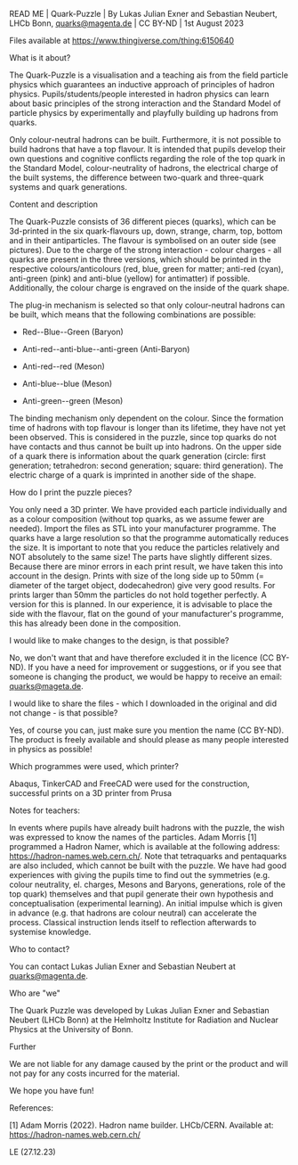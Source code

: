 READ ME | Quark-Puzzle | By Lukas Julian Exner and Sebastian Neubert, LHCb Bonn, quarks@magenta.de | CC BY-ND | 1st August 2023

Files available at https://www.thingiverse.com/thing:6150640

What is it about?
	
The Quark-Puzzle is a visualisation and a teaching ais from the field particle physics which guarantees an inductive approach of principles of hadron physics. Pupils/students/people interested in hadron physics can learn about basic principles of the strong interaction and the Standard Model of particle physics by experimentally and playfully building up hadrons from quarks.

Only colour-neutral hadrons can be built. Furthermore, it is not possible to build hadrons that have a top flavour. It is intended that pupils develop their own questions and cognitive conflicts regarding the role of the top quark in the Standard Model, colour-neutrality of hadrons, the electrical charge of the built systems, the difference between two-quark and three-quark systems and quark generations.

Content and description

  The Quark-Puzzle consists of 36 different pieces (quarks), which can be 3d-printed in the six quark-flavours up, down, strange, charm, top, bottom and in their antiparticles. The flavour is symbolised on an outer side (see pictures).
Due to the charge of the strong interaction - colour charges - all quarks are present in the three versions, which should be printed in the respective colours/anticolours (red, blue, green for matter; anti-red (cyan), anti-green (pink) and anti-blue (yellow) for antimatter) if possible. Additionally, the colour charge is engraved on the inside of the quark shape. 

The plug-in mechanism is selected so that only colour-neutral hadrons can be built, which means that the following combinations are possible:

		
  - Red--Blue--Green 			(Baryon)
		
  - Anti-red--anti-blue--anti-green 	(Anti-Baryon)
	
  - Anti-red--red 			(Meson)
	
  - Anti-blue--blue 			(Meson)
	
  - Anti-green--green 			(Meson)

The binding mechanism only dependent on the colour. Since the formation time of hadrons with top flavour is longer than its lifetime, they have not yet been observed. This is considered in the puzzle, since top quarks do not have contacts and thus cannot be built up into hadrons. On the upper side of a quark there is information about the quark generation (circle: first generation; tetrahedron: second generation; square: third generation). The electric charge of a quark is imprinted in another side of the shape.

How do I print the puzzle pieces?

You only need a 3D printer. We have provided each particle individually and as a colour composition (without top quarks, as we assume fewer are needed). Import the files as STL into your manufacturer programme. The quarks have a large resolution so that the programme automatically reduces the size.
It is important to note that you reduce the particles relatively and NOT absolutely to the same size! The parts have slightly different sizes.		
Because there are minor errors in each print result, we have taken this into account in the design. Prints with size of the long side up to 50mm (= diameter of the target object, dodecahedron) give very good results. For prints larger than 50mm the particles do not hold together perfectly. A version for this is planned.
In our experience, it is advisable to place the side with the flavour, flat on the gound of your manufacturer's programme, this has already been done in the composition.  

I would like to make changes to the design, is that possible?

No, we don't want that and have therefore excluded it in the licence (CC BY-ND). If you have a need for improvement or suggestions, or if you see that someone is changing the product, we would be happy to receive an email: quarks@mageta.de.

I would like to share the files - which I downloaded in the original and did not change - is that possible?

Yes, of course you can, just make sure you mention the name (CC BY-ND). The product is freely available and should please as many people interested in physics as possible!

Which programmes were used, which printer?

Abaqus, TinkerCAD and FreeCAD were used for the construction, successful prints on a 3D printer from Prusa 

Notes for teachers:

In events where pupils have already built hadrons with the puzzle, the wish was expressed to know the names of the particles. Adam Morris [1] programmed a Hadron Namer, which is available at the following address: https://hadron-names.web.cern.ch/. Note that tetraquarks and pentaquarks are also included, which cannot be built with the puzzle.
We have had good experiences with giving the pupils time to find out the symmetries (e.g. colour neutrality, el. charges, Mesons and Baryons, generations, role of the top quark) themselves and that pupil generate their own hypothesis and conceptualisation (experimental learning). An initial impulse which is given in advance (e.g. that hadrons are colour neutral) can accelerate the process. Classical instruction lends itself to reflection afterwards to systemise knowledge. 

Who to contact?

You can contact Lukas Julian Exner and Sebastian Neubert at quarks@magenta.de.

Who are "we"

The Quark Puzzle was developed by Lukas Julian Exner and Sebastian Neubert (LHCb Bonn) at the Helmholtz Institute for Radiation and Nuclear Physics at the University of Bonn.

Further

We are not liable for any damage caused by the print or the product and will not pay for any costs incurred for the material.

We hope you have fun!

References:
	
 [1] Adam Morris (2022). Hadron name builder. LHCb/CERN. Available at: https://hadron-names.web.cern.ch/




LE (27.12.23)
